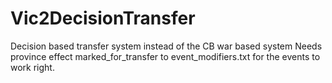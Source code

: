 # Vic2DecisionTransfer
Decision based transfer system instead of the CB war based system
Needs province effect marked_for_transfer to event_modifiers.txt for the events to work right.
